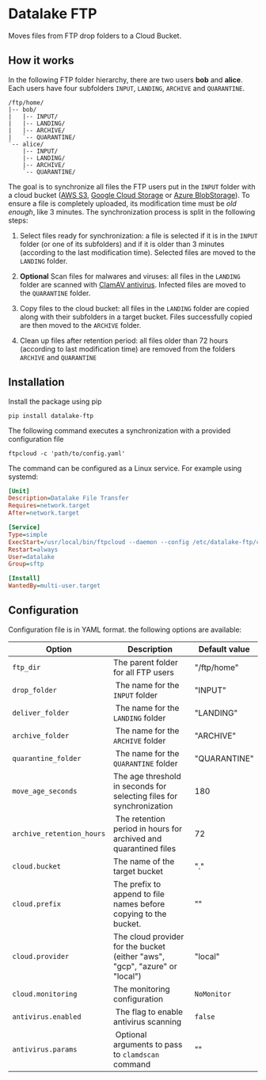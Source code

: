 # Datalake FTP

Moves files from FTP drop folders to a Cloud Bucket.

## How it works

In the following FTP folder hierarchy, there are two users **bob** and **alice**. 
Each users have four subfolders `INPUT`, `LANDING`, `ARCHIVE` and `QUARANTINE`.

```plaintext
/ftp/home/
|-- bob/
|   |-- INPUT/
|   |-- LANDING/
|   |-- ARCHIVE/
|   `-- QUARANTINE/
`-- alice/
    |-- INPUT/
    |-- LANDING/
    |-- ARCHIVE/
    `-- QUARANTINE/
```

The goal is to synchronize all files the FTP users put in the `INPUT` folder with a cloud bucket ([AWS S3](https://aws.amazon.com/s3/), [Google Cloud Storage](https://cloud.google.com/storage/) or [Azure BlobStorage](https://azure.microsoft.com/en-us/services/storage/blobs/)).
To ensure a file is completely uploaded, its modification time must be _old enough_, like 3 minutes.
The synchronization process is split in the following steps:

1. Select files ready for synchronization: a file is selected if it is in the `INPUT` folder (or one of its subfolders) and if it is older than 3 minutes (according to the last modification time). 
Selected files are moved to the `LANDING` folder.

2. **Optional** Scan files for malwares and viruses: all files in the `LANDING` folder are scanned with [ClamAV antivirus](https://www.clamav.net/).
Infected files are moved to the `QUARANTINE` folder.

3. Copy files to the cloud bucket: all files in the `LANDING` folder are copied along with their subfolders in a target bucket. Files successfully copied are then moved to the `ARCHIVE` folder.

4. Clean up files after retention period: all files older than 72 hours (according to last modification time) are removed from the folders `ARCHIVE` and `QUARANTINE`
     

## Installation

Install the package using pip

```shell
pip install datalake-ftp
```

The following command executes a synchronization with a provided configuration file

```shell
ftpcloud -c 'path/to/config.yaml'
```

The command can be configured as a Linux service. 
For example using systemd:

```ini
[Unit]
Description=Datalake File Transfer
Requires=network.target
After=network.target

[Service]
Type=simple
ExecStart=/usr/local/bin/ftpcloud --daemon --config /etc/datalake-ftp/config.yml
Restart=always
User=datalake
Group=sftp

[Install]
WantedBy=multi-user.target
```


## Configuration

Configuration file is in YAML format.
the following options are available:


| Option | Description | Default value |
| ------ | ----------- | ------------- |
| `ftp_dir` | The parent folder for all FTP users | "/ftp/home" |
| `drop_folder` | The name for the `INPUT` folder | "INPUT" |
| `deliver_folder` | The name for the `LANDING` folder | "LANDING" |
| `archive_folder` | The name for the `ARCHIVE` folder | "ARCHIVE" |
| `quarantine_folder` | The name for the `QUARANTINE` folder | "QUARANTINE" |
| `move_age_seconds` | The age threshold in seconds for selecting files for synchronization | 180 |
| `archive_retention_hours` | The retention period in hours for archived and quarantined files | 72 |
| `cloud.bucket` | The name of the target bucket | "." |
| `cloud.prefix` | The prefix to append to file names before copying to the bucket. | "" |
| `cloud.provider` | The cloud provider for the bucket (either "aws", "gcp", "azure" or "local")| "local" |
| `cloud.monitoring` | The monitoring configuration | `NoMonitor` |
| `antivirus.enabled` | The flag to enable antivirus scanning | `false` |
| `antivirus.params` | Optional arguments to pass to `clamdscan` command | "" |
